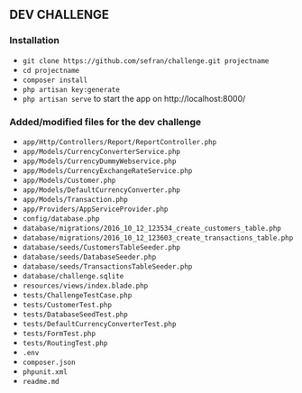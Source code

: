 ## DEV CHALLENGE ##

### Installation ###

* `git clone https://github.com/sefran/challenge.git projectname`
* `cd projectname`
* `composer install`
* `php artisan key:generate`
* `php artisan serve` to start the app on http://localhost:8000/

### Added/modified files for the dev challenge ###

* `app/Http/Controllers/Report/ReportController.php`
* `app/Models/CurrencyConverterService.php`
* `app/Models/CurrencyDummyWebservice.php`
* `app/Models/CurrencyExchangeRateService.php`
* `app/Models/Customer.php`
* `app/Models/DefaultCurrencyConverter.php`
* `app/Models/Transaction.php`
* `app/Providers/AppServiceProvider.php`
* `config/database.php`
* `database/migrations/2016_10_12_123534_create_customers_table.php`
* `database/migrations/2016_10_12_123603_create_transactions_table.php`
* `database/seeds/CustomersTableSeeder.php`
* `database/seeds/DatabaseSeeder.php`
* `database/seeds/TransactionsTableSeeder.php`
* `database/challenge.sqlite`
* `resources/views/index.blade.php`
* `tests/ChallengeTestCase.php`
* `tests/CustomerTest.php`
* `tests/DatabaseSeedTest.php`
* `tests/DefaultCurrencyConverterTest.php`
* `tests/FormTest.php`
* `tests/RoutingTest.php`
* `.env`
* `composer.json`
* `phpunit.xml`
* `readme.md`